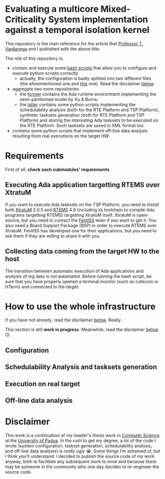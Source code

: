 # Evaluating a multicore Mixed-Criticality System implementation against a temporal isolation kernel

This repository is the main reference for the article that [Professor T. Vardanega](https://orcid.org/0000-0002-0089-0889) and I published with the above title.

The role of this repository is:
- contain and execute some [bash scripts](https://github.com/BottCode/Exploring-the-viability-of-a-MCS-multicore-runtime-demonstrator-a-comparison-with-a-/blob/master/execute_comparison_xuburns.sh) that allow you to configure and execute python scripts correctly
  - actually, the configuration is badly splitted into two different files (the aforementioned one and [this](https://github.com/BottCode/synthetic-Ada-tasksets-generation-for-a-MCS-semi-partitioned-model-or-RTEMS-on-XtratuM/blob/8745de417a2851d7b41dafb6b447c25f2bcfdab5/dual-core-version/config.py) one). Read the disclaimer [below](#disclaimer).
- aggregate two more repositories
  -  the [former](https://github.com/BottCode/Ada-RTE-supporting-semi-partitioned-model) contains the Ada runtime environment implementing the semi-partitioned model by Xu & Burns.
  -  the [latter](https://github.com/BottCode/synthetic-Ada-tasksets-generation-for-a-MCS-semi-partitioned-model-or-RTEMS-on-XtratuM) contains some python scripts implementing the schedulability analysis (both for the RTE Platform and TSP Platform), synthetic tasksets generation (both for RTE Platform and TSP Platform) and storing the *interesting* Ada tasksets to be executed on the RTE Platform. Such tasksets are saved in XML format too.
-  contains some python scripts that implement off-line data analysis resulting from real executions on the target HW.


# Requirements
First of all, **check each submodules' requirements**.

## Executing Ada application targetting RTEMS over XtratuM
If you want to execute Ada tasksets on the TSP Platform, you need to install both [XtratuM](https://fentiss.com/products/hypervisor/) 2.0.5 and [RTEMS](https://www.rtems.org/) 4.9 (including its toolchain to compile Ada programs targetting RTEMS) targetting XtratuM itself. XtratuM is open-source, but you need to contact the [FentISS](https://fentiss.com/company/contact/) team if you want to get it. You also need a Board Support Package (BSP) in order to execute RTEMS over XtratuM. FentISS has developed one for their applications, but you need to ask them if they are willing to share it with you.

## Collecting data coming from the target HW to the host
The transition between automatic execution of Ada applications and analysis of log data is not automated. Before running the bash script, be sure that you have properly opened a terminal monitor (such as cutecom or HTerm) and connected to the target. 

# How to use the whole infrastructure
If you have not already, read the disclaimer [below](#disclaimer). Really.
 
This section is still **work in progress**. Meanwhile, read the disclaimer [below](#disclaimer) :upside_down_face:
## Configuration

## Schedulability Analysis and tasksets generation
## Execution on real target

## Off-line data analysis
# Disclaimer

This work is a continuation of my master's thesis work in [Computer Science](http://informatica.math.unipd.it/laureamagistrale/indexen.html) at the [University of Padua](https://www.unipd.it/en/). In the rush to get my degree, a lot of the code I wrote (system configuration, taskset generation, schedulability analysis, and off-line data analysis) is _really_ ugly :sob:. Some things I’m ashamed of, but I think you’ll understand. I decided to publish the source code of my work anyway, both to facilitate any subsequent work to mine and because there may be someone in the community who one day decides to re-engineer the source code.
